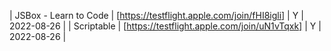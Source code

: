 | JSBox - Learn to Code | [https://testflight.apple.com/join/fHI8igli] | Y | 2022-08-26 |
| Scriptable | [https://testflight.apple.com/join/uN1vTqxk] | Y | 2022-08-26 |
